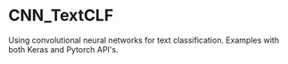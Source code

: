 # CNN_TextCLF

Using convolutional neural networks for text classification. Examples with both Keras and Pytorch API's.
